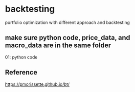 # backtesting
portfolio optimization with different approach and backtesting
## make sure python code, price_data, and macro_data are in the same folder 
01: python code
## Reference
https://pmorissette.github.io/bt/
